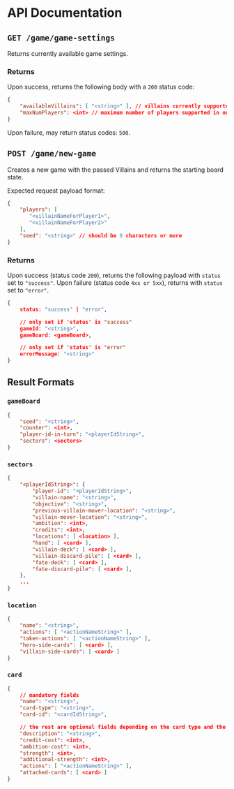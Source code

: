 # API Documentation

## `GET /game/game-settings`

Returns currently available game settings.

### Returns

Upon success, returns the following body with a `200` status code:

```json
{
    "availableVillains": [ "<string>" ], // villains currently supported
    "maxNumPlayers": <int> // maximum number of players supported in one game
}
```

Upon failure, may return status codes: `500`.

## `POST /game/new-game`

Creates a new game with the passed Villains and returns the starting board state.

Expected request payload format:

```json
{
    "players": [
       "<villainNameForPlayer1>",
       "<villainNameForPlayer2>"
    ],
    "seed": "<string>" // should be 8 characters or more
}
```

### Returns

Upon success (status code `200`), returns the following payload with `status` set to `"success"`. Upon failure (status code `4xx or 5xx`), returns with `status` set to `"error"`.

```json
{
    status: "success" | "error",

    // only set if 'status' is "success"
    gameId: "<string>",
    gameBoard: <gameBoard>,

    // only set if 'status' is "error"
    errorMessage: "<string>"
}
```

## Result Formats

### `gameBoard`

```json
{
    "seed": "<string>",
    "counter": <int>,
    "player-id-in-turn": "<playerIdString>",
    "sectors": <sectors>
}
```

### `sectors`

```json
{
    "<playerIdString>": {
        "player-id": "<playerIdString>",
        "villain-name": "<string>",
        "objective": "<string>",
        "previous-villain-mover-location": "<string>",
        "villain-mover-location": "<string>",
        "ambition": <int>,
        "credits": <int>,
        "locations": [ <location> ],
        "hand": [ <card> ],
        "villain-deck": [ <card> ],
        "villain-discard-pile": [ <card> ],
        "fate-deck": [ <card> ],
        "fate-discard-pile": [ <card> ],
    },
    ...
}
```

### `location`

```json
{
    "name": "<string>",
    "actions": [ "<actionNameString>" ],
    "taken-actions": [ "<actionNameString>" ],
    "hero-side-cards": [ <card> ],
    "villain-side-cards": [ <card> ]
}
```

### `card`

```json
{
    // mandatory fields
    "name": "<string>",
    "card-type": "<string>",
    "card-id": "<cardIdString>",

    // the rest are optional fields depending on the card type and the card itself
    "description": "<string>",
    "credit-cost": <int>,
    "ambition-cost": <int>,
    "strength": <int>,
    "additional-strength": <int>,
    "actions": [ "<actionNameString>" ],
    "attached-cards": [ <card> ]
}
```
